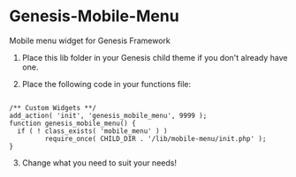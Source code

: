 Genesis-Mobile-Menu
===================

Mobile menu widget for Genesis Framework

1) Place this lib folder in your Genesis child theme if you don't already have one.

2) Place the following code in your functions file:

<code> 
/** Custom Widgets **/
add_action( 'init', 'genesis_mobile_menu', 9999 );  
function genesis_mobile_menu() {  
  if ( ! class_exists( 'mobile_menu' ) )  
		 require_once( CHILD_DIR . '/lib/mobile-menu/init.php' );  
}  
</code>

3) Change what you need to suit your needs!
